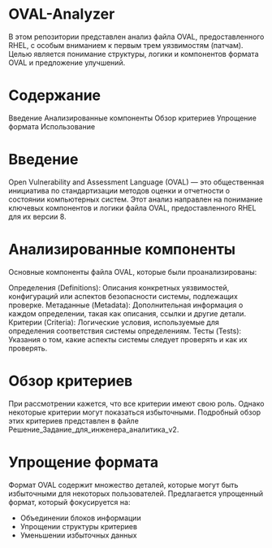 # OVAL-Analyzer
В этом репозитории представлен анализ файла OVAL, предоставленного RHEL, с особым вниманием к первым трем уязвимостям (патчам). Целью является понимание структуры, логики и компонентов формата OVAL и предложение улучшений.

# Содержание
Введение
Анализированные компоненты
Обзор критериев
Упрощение формата
Использование


# Введение
Open Vulnerability and Assessment Language (OVAL) — это общественная инициатива по стандартизации методов оценки и отчетности о состоянии компьютерных систем. Этот анализ направлен на понимание ключевых компонентов и логики файла OVAL, предоставленного RHEL для их версии 8.

# Анализированные компоненты
Основные компоненты файла OVAL, которые были проанализированы:

Определения (Definitions): Описания конкретных уязвимостей, конфигураций или аспектов безопасности системы, подлежащих проверке.
Метаданные (Metadata): Дополнительная информация о каждом определении, такая как описания, ссылки и другие детали.
Критерии (Criteria): Логические условия, используемые для определения соответствия системы определениям.
Тесты (Tests): Указания о том, какие аспекты системы следует проверять и как их проверять.

# Обзор критериев
При рассмотрении кажется, что все критерии имеют свою роль. Однако некоторые критерии могут показаться избыточными. Подробный обзор этих критериев представлен в файле Решение_Задание_для_инженера_аналитика_v2.

# Упрощение формата
Формат OVAL содержит множество деталей, которые могут быть избыточными для некоторых пользователей. Предлагается упрощенный формат, который фокусируется на:

- Объединении блоков информации
- Упрощении структуры критериев
- Уменьшении избыточных данных
